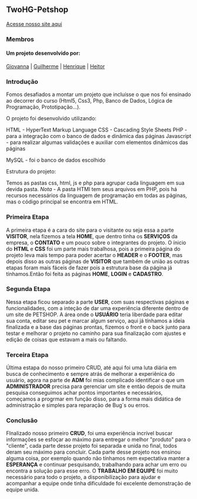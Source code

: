 ## TwoHG-Petshop

[Acesse nosso site aqui](https://twohgpetshop.000webhostapp.com/)

### Membros 

#### Um projeto desenvolvido por:
[Giovanna](https://github.com/GiPaiva) |
[Guilherme](https://github.com/GuiLeoni) | 
[Henrique](https://github.com/Henrique-Botelho) |
[Heitor](https://github.com/heitorsclaudino)

### Introdução

Fomos desafiados a montar um projeto que incluísse o que nos foi ensinado ao decorrer do curso (Html5, Css3, Php, Banco de Dados, Lógica de Programação, Prototipação...).

O projeto foi desenvolvido utilizando:

HTML - HyperText Markup Language
CSS - Cascading Style Sheets
PHP - para a integração com o banco de dados e dinâmica das páginas
Javascript - para realizar algumas validações e auxiliar com elementos dinâmicos das páginas

MySQL - foi o banco de dados escolhido

Estrutura do projeto:

Temos as pastas css, html, js e php para agrupar cada linguagem em sua devida pasta.
*Nota* - A pasta HTMl tem seus arquivos em PHP, pois há recursos necessários da linguagem de programação em todas as páginas, mas o código principal se encontra em HTML. 

### Primeira Etapa

A primeira etapa é a cara do site para o visitante ou seja essa a parte **VISITOR**, nela fizemos a tela **HOME**, que dentro tinha os **SERVIÇOS** da empresa, o **CONTATO** e um pouco sobre o integrantes do projeto. O ínicio do **HTML** e **CSS** foi um parte mais trabalhosa, pois a primeira página do projeto leva mais tempo para poder acertar o **HEADER** e o **FOOTER**, mas depois disso as outras páginas de **VISITOR** que também de união as outras etapas foram mais fáceis de fazer pois a estrutura base da página já tínhamos.Então foi feita as páginas **HOME**, **LOGIN** e **CADASTRO**.

### Segunda Etapa

Nessa etapa ficou separado a parte **USER**, com suas respectivas páginas e funcionalidades, com a inteção de dar uma experiência diferente dentro de um site de PETSHOP. A área onde o **USUÁRIO** teria liberdade para editar sua conta, editar seu pet e marcar algum serviço, aqui já tínhamos a ideia finalizada e a base das páginas prontas, fizemos o front e o back junto para testar e melhorar o projeto no caminho para sua finalização com ajustes e edição de coisas que estavam a mais ou faltando.

### Terceira Etapa

Última estapa do nosso primeiro CRUD, até aqui foi uma luta diária em busca de conhecimento e sempre atrás de melhorar a experiênica do usuário, agora na parte de **ADM** foi mias complicado identificar o que um **ADMINISTRADOR** precisa para gerenciar um site e então depois de muita pesquisa conseguimos achar pontos importantes e necessários, começamos a progrmar em função disso, para a forma mais didática de administração e simples para reparação de Bug´s ou erros.

### Conclusão

FInalizado nosso primeiro **CRUD**, foi uma experiência incrível buscar informações se esfoçar ao máximo para entregar o melhor "produto" para o "cliente", cada parte desse projeto foi separada e unida no final, todos deram seu máximo para concluir. Cada parte desse projeto nos ensinou alguma coisa, por exemplo quando não tínhamos nem expectativa manter a **ESPERANÇA** e continuar pesquisando, trabalhando para achar um erro ou encontra a solução para esse erro. O **TRABALHO EM EQUIPE** foi muito necessário para todo o projeto, a disponibilização para ajudar e acompanhar a equipe onde tinha dificuldade foi excelente demonstração de equipe unida. 
